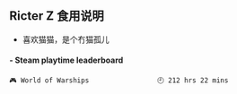## Ricter Z 食用说明
- 喜欢猫猫，是个冇猫孤儿

<!-- steam-box start -->
#### - Steam playtime leaderboard
```text
🎮 World of Warships                 🕘 212 hrs 22 mins
```
<!-- Powered by https://github.com/YouEclipse/steam-box . -->
<!-- steam-box end -->
